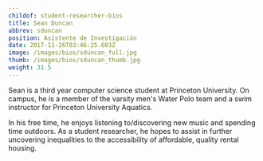 ```yaml
---
childof: student-researcher-bios
title: Sean Duncan  
abbrev: sduncan
position: Asistente de Investigación
date: 2017-11-26T03:46:25.603Z
image: /images/bios/sduncan_full.jpg
thumb: /images/bios/sduncan_thumb.jpg
weight: 31.5
---
```

Sean is a third year computer science student at Princeton University. On campus, he is a member of the varsity men's Water Polo team and a swim instructor for Princeton University Aquatics. 

In his free time, he enjoys listening to/discovering new music and spending time outdoors. As a student researcher, he hopes to assist in further uncovering inequalities to the accessibility of affordable, quality rental housing.

<br>
<br>